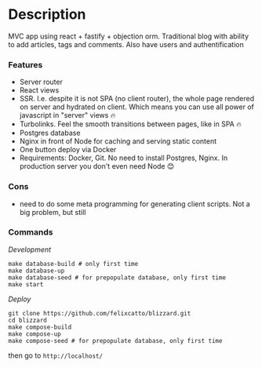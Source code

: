 # Description

MVC app using  react + fastify + objection orm. Traditional blog with ability to add articles, tags and comments. Also have users and authentification

### Features

* Server router
* React views
* SSR. I.e. despite it is not SPA (no client router), the whole page rendered on server and hydrated on client. Which means you can use all power of javascript in "server" views :fire:
* Turbolinks. Feel the smooth transitions between pages, like in SPA :fire:
* Postgres database
* Nginx in front of Node for caching and serving static content
* One button deploy via Docker
* Requirements: Docker, Git. No need to install Postgres, Nginx. In production server you don't even need Node :blush:

### Cons
* need to do some meta programming for generating client scripts. Not a big problem, but still

### Commands

*Development*
```
make database-build # only first time
make database-up 
make database-seed # for prepopulate database, only first time
make start
```

*Deploy*
```
git clone https://github.com/felixcatto/blizzard.git
cd blizzard
make compose-build
make compose-up
make compose-seed # for prepopulate database, only first time
```
then go to `http://localhost/`
